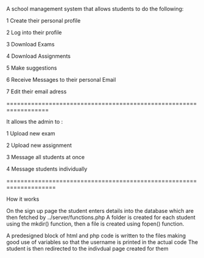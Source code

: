 A school management system that allows students to do the following:

  1 Create their personal profile
  
  2 Log into their profile
  
  3 Download Exams
  
  4 Download Assignments
  
  5 Make suggestions
  
  6 Receive Messages to their personal Email
  
  7 Edit their email adress
  
  
  ==================================================================
  
  It allows the admin to :
  
  1 Upload new exam
  
  2 Upload new assignment
  
  3 Message all students at once
  
  4 Message students individually
  
  
  
  
  ====================================================================
  
  
  How it works
  
  On the sign up page the student enters details into the database which are then fetched by ../server/functions.php
   A folder is created for each student using the mkdir() function, then a file is created using fopen() function.
   
   A predesigned block of html and php code is written to the files making good use of variables so that the username is printed in the actual code
   The student is then redirected to the indivdual page created for them
   
   
